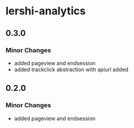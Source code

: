 # lershi-analytics

## 0.3.0

### Minor Changes

- added pageview and endsession
- added trackclick abstraction with apiurl added

## 0.2.0

### Minor Changes

- added pageview and endsession
